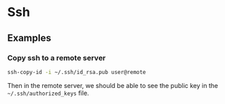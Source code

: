 # Ssh

## Examples

### Copy ssh to a remote server

```bash
ssh-copy-id -i ~/.ssh/id_rsa.pub user@remote
```

Then in the remote server, we should be able to see the public key in the `~/.ssh/authorized_keys` file.
